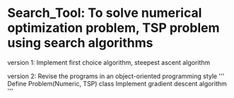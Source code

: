 # Search_Tool: To solve numerical optimization problem, TSP problem using search algorithms

version 1: Implement first choice algorithm, steepest ascent algorithm

version 2: Revise the programs in an object-oriented programming style
''' 
Define Problem(Numeric, TSP) class
Implement gradient descent algorithm
'''
